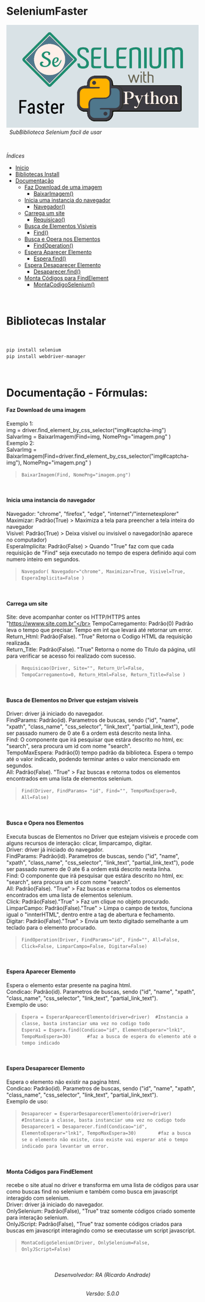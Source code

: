 # SeleniumFaster
![](https://raw.githubusercontent.com/geniodev/SeleniumFaster/main/selenium%20express.png)</br>
&nbsp;
*SubBiblioteca Selenium facil de usar*</br>


&nbsp;
&nbsp;

*Índices*
&nbsp;
- <a href="https://github.com/geniodev/SeleniumFaster#seleniumfaster" target="_self">Inicio</a>
- <a href='https://github.com/geniodev/SeleniumFaster#bibliotecas-instalar' target='_self'>Bibliotecas Install</a>
- <a href='https://github.com/geniodev/SeleniumFaster#documenta%C3%A7%C3%A3o---f%C3%B3rmulas' target='_self'>Documentação</a>
  - <a href='https://github.com/geniodev/SeleniumFaster#faz-download-de-uma-imagem' target='_self'>Faz Download de uma imagem</a>
    - <a href='https://github.com/geniodev/SeleniumFaster#faz-download-de-uma-imagem' target='_self'>BaixarImagem()</a>
  - <a href='https://github.com/geniodev/SeleniumFaster#inicia-uma-instancia-do-navegador' target='_self'>Inicia uma instancia do navegador</a>
    - <a href='https://github.com/geniodev/SeleniumFaster#inicia-uma-instancia-do-navegador' target='_self'>Navegador()</a>
  - <a href='https://github.com/geniodev/SeleniumFaster#carrega-um-site' target='_self'>Carrega um site</a>
    - <a href='https://github.com/geniodev/SeleniumFaster#carrega-um-site' target='_self'>Requisicao()</a>
  - <a href='https://github.com/geniodev/SeleniumFaster#busca-de-elementos-no-driver-que-estejam-visiveis' target='_self'>Busca de Elementos Visiveis</a>
    - <a href='https://github.com/geniodev/SeleniumFaster#busca-de-elementos-no-driver-que-estejam-visiveis' target='_self'>Find()</a>
  - <a href='https://github.com/geniodev/SeleniumFaster#busca-e-opera-nos-elementos' target='_self'>Busca e Opera nos Elementos</a>
    - <a href='https://github.com/geniodev/SeleniumFaster#busca-e-opera-nos-elementos' target='_self'>FindOperation()</a>
  - <a href='https://github.com/geniodev/SeleniumFaster#espera-aparecer-elemento' target='_self'>Espera Aparecer Elemento</a>
    - <a href='https://github.com/geniodev/SeleniumFaster#espera-aparecer-elemento' target='_self'>Espera.find()</a>
  - <a href='https://github.com/geniodev/SeleniumFaster#espera-desaparecer-elemento' target='_self'>Espera Desaparecer Elemento</a>
    - <a href='https://github.com/geniodev/SeleniumFaster#espera-desaparecer-elemento' target='_self'>Desaparecer.find()</a>
  - <a href='https://github.com/geniodev/SeleniumFaster#monta-c%C3%B3digos-para-findelement' target='_self'>Monta Códigos para FindElement</a>
    - <a href='https://github.com/geniodev/SeleniumFaster#monta-c%C3%B3digos-para-findelement' target='_self'>MontaCodigoSelenium()</a>



&nbsp;
&nbsp;
<h1 id="install">Bibliotecas Instalar</h1></br>

```bash
pip install selenium
pip install webdriver-manager
```



&nbsp;
# Documentação - Fórmulas:

#### Faz Download de uma imagem
Exemplo 1:</br>
img = driver.find_element_by_css_selector("img#captcha-img")</br>
SalvarImg = BaixarImagem(Find=img, NomePng="imagem.png" )</br>
Exemplo 2:</br>
SalvarImg = BaixarImagem(Find=driver.find_element_by_css_selector("img#captcha-img"), NomePng="imagem.png" )</br>
> `BaixarImagem(Find, NomePng="imagem.png")`

&nbsp;

#### Inicia uma instancia do navegador
Navegador: "chrome", "firefox", "edge", "internet"/"internetexplorer"</br>
Maximizar: Padrão(True) > Maximiza a tela para preencher a tela inteira do navegador</br>
Visivel: Padrão(True) > Deixa visivel ou invisível o navegador(não aparece no computador)</br>
EsperaImplicita: Padrão(False) > Quando "True" faz com que cada requisição de "Find" seja executado no tempo de espera definido aqui com numero inteiro em segundos.</br>
> `Navegador( Navegador="chrome", Maximizar=True, Visivel=True, EsperaImplicita=False )`

&nbsp;


#### Carrega um site
Site: deve acompanhar conter os HTTP/HTTPS antes "https://wwww.site.com.br"</br>
TempoCarregamento: Padrão(0) Padrão leva o tempo que precisar. Tempo em int que levará até retornar um error.</br>
Return_Html: Padrão(False). "True" Retorna o Codigo HTML da requisição realizada.</br>
Return_Title: Padrão(False). "True" Retorna o nome do Titulo da página, util para verificar se acesso foi realizado com sucesso.</br>
> `Requisicao(Driver, Site="", Return_Url=False, TempoCarregamento=0, Return_Html=False, Return_Title=False )`

&nbsp;


#### Busca de Elementos no Driver que estejam visiveis
Driver: driver já iniciado do navegador.</br>
FindParams: Padrão(id). Parametros de buscas, sendo ("id", "name", "xpath", "class_name", "css_selector", "link_text", "partial_link_text"), pode ser passado numero de 0 ate 6 a ordem está descrito nesta linha.</br>
Find: O componente que irá pesquisar que estára descrito no html, ex: "search", sera procura um id com nome "search".</br>
TempoMaxEspera: Padrão(0) tempo padrão da biblioteca. Espera o tempo até o valor indicado, podendo terminar antes o valor mencionado em segundos.</br>
All: Padrão(False). "True" > Faz buscas e retorna todos os elementos encontrados em uma lista de elementos selenium.</br>
> `Find(Driver, FindParams= "id", Find="", TempoMaxEspera=0, All=False)`

&nbsp;


#### Busca e Opera nos Elementos
Executa buscas de Elementos no Driver que estejam visiveis e procede com alguns recursos de interação: clicar, limparcampo, digitar.</br>
Driver: driver já iniciado do navegador.</br>
FindParams: Padrão(id). Parametros de buscas, sendo ("id", "name", "xpath", "class_name", "css_selector", "link_text", "partial_link_text"), pode ser passado numero de 0 ate 6 a ordem está descrito nesta linha.</br>
Find: O componente que irá pesquisar que estára descrito no html, ex: "search", sera procura um id com nome "search".</br>
All: Padrão(False). "True" > Faz buscas e retorna todos os elementos encontrados em uma lista de elementos selenium.</br>
Click: Padrão(False)."True" > Faz um clique no objeto procurado.</br>
LimparCampo: Padrão(False)."True" > Limpa o campo de textos, funciona igual o "innterHTML", dentro entre a tag de abertura e fechamento.</br>
Digitar: Padrão(False)."True" > Envia um texto digitado semelhante a um teclado para o elemento procurado.</br>
> `FindOperation(Driver, FindParams="id", Find="", All=False, Click=False, LimparCampo=False, Digitar=False)`



&nbsp;


#### Espera Aparecer Elemento
Espera o elemento estar presente na pagina html.</br>
Condicao: Padrão(id). Parametros de buscas, sendo ("id", "name", "xpath", "class_name", "css_selector", "link_text", "partial_link_text").</br>
Exemplo de uso:</br>
> `Espera = EsperarAparecerElemento(driver=driver)  #Instancia a classe, basta instanciar uma vez no codigo todo`</br>
> `Espera1 = Espera.find(Condicao="id", ElementoEsperar="lnk1", TempoMaxEspera=30)		#faz a busca de espera do elemento até o tempo indicado`



&nbsp;



#### Espera Desaparecer Elemento
Espera o elemento não existir na pagina html.</br>
Condicao: Padrão(id). Parametros de buscas, sendo ("id", "name", "xpath", "class_name", "css_selector", "link_text", "partial_link_text").</br>
Exemplo de uso:</br>
> `Desaparecer = EsperarDesaparecerElemento(driver=driver) 	#Instancia a classe, basta instanciar uma vez no codigo todo`</br>
> `Desaparecer1 = Desaparecer.find(Condicao="id", ElementoEsperar="lnk1", TempoMaxEspera=30)		#faz a busca se o elemento não existe, caso existe vai esperar até o tempo indicado para levantar um error.`



&nbsp;




#### Monta Códigos para FindElement
recebe o site atual no driver e transforma em uma lista de códigos para usar como buscas find no selenium e também como busca em javascript interagido com selenium.</br>
Driver: driver já iniciado do navegador.</br>
OnlySelenium: Padrão(False), "True" traz somente códigos criado somente para interação selenium.</br>
OnlyJScript: Padrão(False), "True" traz somente códigos criados para buscas em javascript interagindo como se executasse um script javascript.</br>
> `MontaCodigoSelenium(Driver, OnlySelenium=False, OnlyJScript=False)`



&nbsp;
<h6 align="center">Desenvolvedor: RA (Ricardo Andrade)</h6>
<h6 align="center">Versão: 5.0.0</h6>
